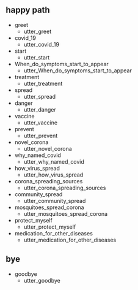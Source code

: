 ## happy path
* greet
  - utter_greet
* covid_19
  - utter_covid_19
* start
  - utter_start
* When_do_symptoms_start_to_appear
  - utter_When_do_symptoms_start_to_appear
* treatment
  - utter_treatment
* spread
  - utter_spread
* danger
  - utter_danger
* vaccine
  - utter_vaccine
* prevent
  - utter_prevent
* novel_corona
  - utter_novel_corona
* why_named_covid
  - utter_why_named_covid
* how_virus_spread
  - utter_how_virus_spread
* corona_spreading_sources
  - utter_corona_spreading_sources
* community_spread
  - utter_community_spread
* mosquitoes_spread_corona
  - utter_mosquitoes_spread_corona
* protect_myself
  - utter_protect_myself
* medication_for_other_diseases
  - utter_medication_for_other_diseases
## bye
* goodbye
  - utter_goodbye
